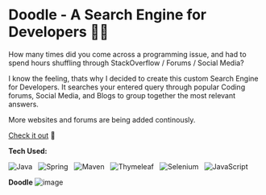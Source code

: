 # Doodle - A Search Engine for Developers 👨‍💻

How many times did you come across a programming issue, and had to spend hours shuffling through StackOverflow / Forums / Social Media?

I know the feeling, thats why I decided to create this custom Search Engine for Developers. It searches your entered query through popular Coding forums, Social Media, and Blogs to group together the most relevant answers. 

More websites and forums are being added continously.

[Check it out](https://projects.rishabhsingh.dev/doodle) 🔗

**Tech Used:**

![Java](https://img.shields.io/badge/java-black?style=for-the-badge&logo=openjdk) &nbsp; ![Spring](https://img.shields.io/badge/spring-black?style=for-the-badge&logo=spring) &nbsp; ![Maven](https://img.shields.io/badge/maven-black?style=for-the-badge&logo=maven) &nbsp; ![Thymeleaf](https://img.shields.io/badge/thymeleaf-black?style=for-the-badge&logo=thymeleaf) &nbsp; ![Selenium](https://img.shields.io/badge/selenium-black?style=for-the-badge&logo=selenium) &nbsp; ![JavaScript](https://img.shields.io/badge/javascript-black?style=for-the-badge&logo=javascript)


**Doodle**
![image](https://github.com/rishabhsdev/doodle/assets/56164824/a795c3f8-754b-4aca-bc2c-e89c14a1ab5e)

